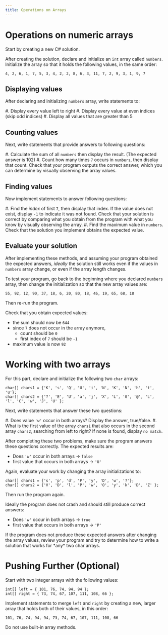 ```yaml
---
title: Operations on Arrays
---
```


# Operations on numeric arrays

Start by creating a new C\# solution. 

After creating the solution, declare and initialize an `int` array called `numbers`. Initialize the array so that it holds the following values, in the same order:

```
4, 2, 6, 1, 7, 5, 3, 4, 2, 2, 8, 6, 3, 11, 7, 2, 9, 3, 1, 9, 7
```

## Displaying values

After declaring and initializing `numbers` array, write statements to:

#. Display every value left to right
#. Display every value at even indices (skip odd indices)
#. Display all values that are greater than 5    

## Counting values

Next, write statements that provide answers to following questions:

#. Calculate the sum of all `numbers` then display the result. (The expected answer is 102)
#. Count how many times `7` occurs in `numbers`, then display that count. Check that your program outputs the correct answer, which you can determine by visually observing the array values.

## Finding values

Now implement statements to answer following questions:

#. Find the _index_ of first `7`, then display that index. If the value does not exist, display `-1` to indicate it was not found. Check that your solution is correct by comparing what you obtain from the program with what you know by visually observing the array.
#. Find the maximum value in `numbers`. Check that the solution you implement obtains the expected value.

## Evaluate your solution

After implementing these methods, and assuming your program obtained the expected answers, _ideally_ the solution still works even if the values in `numbers` array change, or even if the array length changes.

To test your program, go back to the beginning where you declared `numbers` array, then change the initialization so that the new array values are:

```
55, 92, 12, 90, 37, 18, 6, 20, 80, 18, 46, 19, 65, 68, 18
``` 

Then re-run the program.

Check that you obtain expected values:

- the sum should now be `644`
- since `7` does not occur in the array anymore, 
    - count should be `0` 
    - first index of `7` should be `-1`
- maximum value is now `92`


# Working with two arrays

For this part, declare and initialize the following two `char` arrays:

```
char[] chars1 = {'K', 's', 'Q', 'U', 'i', 'N', 'K', 'N', 'h', 't', 'u'};
char[] chars2 = {'?', 'E', 'U', 'a', 'j', 'X', 'L', 'G', '@', 'L', 'l', 'C', 'w', 'J', 'U' };
```

Next, write statements that answer these two questions:

#. Does value `'w'` occur in both arrays? Display the answer, true/false.
#. What is the first value of the array `chars1` that also occurs in the second array `chars2`, searching from left to right? If none is found, display `no match`.

After completing these two problems, make sure the program answers these questions correctly. The expected results are:

- Does `'w'` occur in both arrays -> `false`
- first value that occurs in both arrays -> `'U'` 
 
Again, evaluate your work by changing the array initializations to:

```
char[] chars1 = {'s', 'p', 'd', 'P', 'y', 'D', 'w', '?'};
char[] chars2 = {'V', 'D', 'l', 'P', 'w', 'O', 'y', 'k', 'D', 'Z' };
```

Then run the program again. 

Ideally the program does not crash and should still produce correct answers:

- Does `'w'` occur in both arrays -> `true`
- first value that occurs in both arrays -> `'P'`

If the program does not produce these expected answers after changing the array values, 
review your program and try to determine how to write a solution that works for \*any\* two char arrays.

# Pushing Further (Optional)

Start with two integer arrays with the following values:

```
int[] left = { 101, 76, 74, 94, 94 };
int[] right = { 73, 74, 67, 107, 111, 108, 66 };
```

Implement statements to merge `left` and `right` by creating a new, larger array that holds both of their values, in this order:

```
101, 76, 74, 94, 94, 73, 74, 67, 107, 111, 108, 66
```

Do not use built-in array methods.
